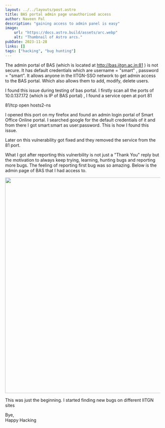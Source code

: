 ```yaml
---
layout: ../../layouts/post.astro
title: BAS portal admin page unauthorised access
author: Naveen Pal
description: "gaining access to admin panel is easy"
image:
    url: "https://docs.astro.build/assets/arc.webp"
    alt: "Thumbnail of Astro arcs."
pubDate: 2023-11-28
links: []
tags: ["hacking", "bug hunting"]
---
```


<!-- I have hacked the admin page of BAS portal
here are some information -->

The admin portal of BAS (which is located at http://bas.iitgn.ac.in:81 ) is not secure. It has default credentials which are username = "smart" , password = "smart". It allows anyone in the IITGN-SSO network to get admin access to the BAS portal. Which also allows them to add, modify, delete users.

I found this issue during testing of bas portal. I firstly scan all the ports of 10.0.137.172 (which is IP of BAS portal) , I found a service open at port 81

81/tcp   open  hosts2-ns

I opened this port on my firefox and found an admin login portal of Smart Office Online portal. I searched google for the default credentials of it and from there I got smart:smart as user:password. This is how I found this issue.

Later on this vulnerability got fixed and they removed the service from the 81 port.

What I got after reporting this vulnerbility is not just a "Thank You" reply but the motivation to always keep trying, learning, hunting bugs and reporting more bugs. The feeling of reporting first bug was so amazing.
Below is the admin page of BAS that I had access to.

<img src="/post/bas-admin-page.png" width="700"/>

This was just the beginning. I started finding new bugs on different IITGN sites

Bye,<br>
Happy Hacking